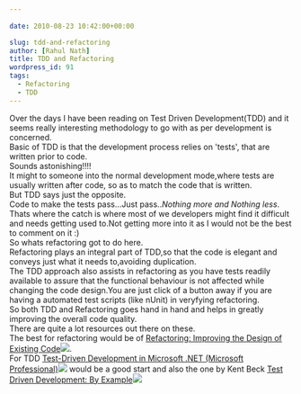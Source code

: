 ```yaml
---
  
date: 2010-08-23 10:42:00+00:00

slug: tdd-and-refactoring
author: [Rahul Nath]
title: TDD and Refactoring
wordpress_id: 91
tags:
  - Refactoring
  - TDD
---
```


Over the days I have been reading on Test Driven Development(TDD) and it seems really interesting methodology to go with as per development is concerned.  
Basic of TDD is that the development process relies on 'tests', that are written prior to code.  
Sounds astonishing!!!!  
It might to someone into the normal development mode,where tests are usually written after code, so as to match the code that is written.  
But TDD says just the opposite.  
Code to make the tests pass...Just pass.._Nothing more and Nothing less_.  
Thats where the catch is where most of we developers might find it difficult and needs getting used to.Not getting more into it as I would not be the best to comment on it :)  
So whats refactoring got to do here.  
Refactoring plays an integral part of TDD,so that the code is elegant and conveys just what it needs to,avoiding duplication.  
The TDD approach also assists in refactoring as you have tests readily available to assure that the functional behaviour is not affected while changing the code design.You are just click of a button away if you are having a automated test scripts (like nUnit) in veryfying refactoring.  
So both TDD and Refactoring goes hand in hand and helps in greatly improving the overall code quality.  
There are quite a lot resources out there on these.  
The best for refactoring would be of [Refactoring: Improving the Design of Existing Code](http://www.amazon.com/gp/product/0201485672/ref=as_li_qf_sp_asin_tl?ie=UTF8&camp=1789&creative=9325&creativeASIN=0201485672&linkCode=as2&tag=rahulpnath-20)![](http://ir-na.amazon-adsystem.com/e/ir?t=rahulpnath-20&l=as2&o=1&a=0201485672).  
For TDD [Test-Driven Development in Microsoft .NET (Microsoft Professional)](http://www.amazon.com/gp/product/0735619484/ref=as_li_qf_sp_asin_tl?ie=UTF8&camp=1789&creative=9325&creativeASIN=0735619484&linkCode=as2&tag=rahulpnath-20)![](http://ir-na.amazon-adsystem.com/e/ir?t=rahulpnath-20&l=as2&o=1&a=0735619484) would be a good start and also the one by Kent Beck [Test Driven Development: By Example](http://www.amazon.com/gp/product/0321146530/ref=as_li_qf_sp_asin_tl?ie=UTF8&camp=1789&creative=9325&creativeASIN=0321146530&linkCode=as2&tag=rahulpnath-20)![](http://ir-na.amazon-adsystem.com/e/ir?t=rahulpnath-20&l=as2&o=1&a=0321146530)
